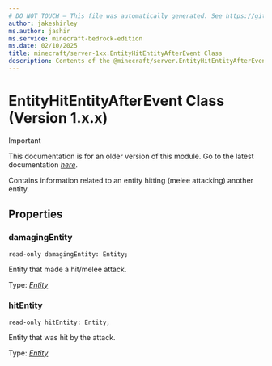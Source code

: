 ```yaml
---
# DO NOT TOUCH — This file was automatically generated. See https://github.com/mojang/minecraftapidocsgenerator to modify descriptions, examples, etc.
author: jakeshirley
ms.author: jashir
ms.service: minecraft-bedrock-edition
ms.date: 02/10/2025
title: minecraft/server-1xx.EntityHitEntityAfterEvent Class
description: Contents of the @minecraft/server.EntityHitEntityAfterEvent class (Version 1.x.x).
---
```

# EntityHitEntityAfterEvent Class (Version 1.x.x)

> [!IMPORTANT]
> This documentation is for an older version of this module. Go to the latest documentation [*here*](../../../scriptapi/minecraft/server/EntityHitEntityAfterEvent.md).

Contains information related to an entity hitting (melee attacking) another entity.

## Properties

### **damagingEntity**
`read-only damagingEntity: Entity;`

Entity that made a hit/melee attack.

Type: [*Entity*](Entity.md)

### **hitEntity**
`read-only hitEntity: Entity;`

Entity that was hit by the attack.

Type: [*Entity*](Entity.md)

